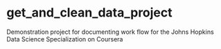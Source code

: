 # get_and_clean_data_project
Demonstration project for documenting work flow for the Johns Hopkins Data Science Specialization on Coursera

